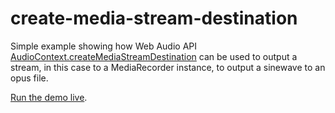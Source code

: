 # create-media-stream-destination
Simple example showing how Web Audio API [AudioContext.createMediaStreamDestination](https://developer.mozilla.org/en-US/docs/Web/API/AudioContext/createMediaStreamDestination) can be used to output a stream, in this case to a MediaRecorder instance, to output a sinewave to an opus file.

[Run the demo live](http://mdn.github.io/create-media-stream-destination/).
